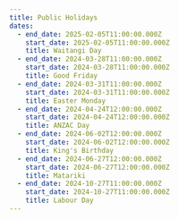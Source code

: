 ```yaml
---
title: Public Holidays
dates:
  - end_date: 2025-02-05T11:00:00.000Z
    start_date: 2025-02-05T11:00:00.000Z
    title: Waitangi Day
  - end_date: 2024-03-28T11:00:00.000Z
    start_date: 2024-03-28T11:00:00.000Z
    title: Good Friday
  - end_date: 2024-03-31T11:00:00.000Z
    start_date: 2024-03-31T11:00:00.000Z
    title: Easter Monday
  - end_date: 2024-04-24T12:00:00.000Z
    start_date: 2024-04-24T12:00:00.000Z
    title: ANZAC Day
  - end_date: 2024-06-02T12:00:00.000Z
    start_date: 2024-06-02T12:00:00.000Z
    title: King's Birthday
  - end_date: 2024-06-27T12:00:00.000Z
    start_date: 2024-06-27T12:00:00.000Z
    title: Matariki
  - end_date: 2024-10-27T11:00:00.000Z
    start_date: 2024-10-27T11:00:00.000Z
    title: Labour Day
---
```


